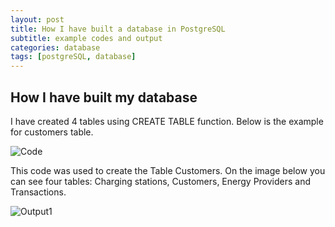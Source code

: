 ```yaml
---
layout: post
title: How I have built a database in PostgreSQL
subtitle: example codes and output
categories: database
tags: [postgreSQL, database]
---
```

## How I have built my database

I have created 4 tables using CREATE TABLE function. Below is the example for customers table. 

![Code](https://github.com/user-attachments/assets/278ffea5-8e67-4ea5-aa3c-aa188a368a42)

This code was used to create the Table Customers. On the image below you can see four tables: Charging stations, Customers, Energy Providers and Transactions. 

![Output1](https://github.com/user-attachments/assets/f78761f3-928a-4b55-9895-665bb291ea95)
